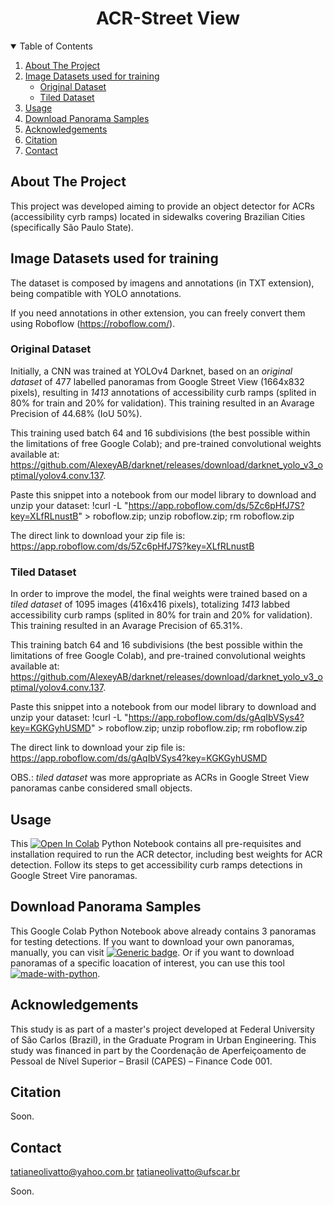 <h1 align="center">ACR-Street View</h1>

<!-- TABLE OF CONTENTS -->
<details open="open">
  <summary>Table of Contents</summary>
  <ol>
    <li><a href="#about-the-project">About The Project</a></li>
    <li>
      <a href="#Image-Datasets-used-for-training">Image Datasets used for training</a>
      <ul>
        <li><a href="#Original-Dataset">Original Dataset</a></li>
        <li><a href="#Tiled-Dataset">Tiled Dataset</a></li>
      </ul>
    </li>
    <li>
      <a href="#usage">Usage</a>
    </li>
    <li><a href="#Download Panorama Samples">Download Panorama Samples</a></li>
    <li><a href="#acknowledgements">Acknowledgements</a></li>
    <li><a href="#Citation">Citation</a></li>
    <li><a href="#contact">Contact</a></li>
  </ol>
</details>

<!-- ABOUT THE PROJECT -->
## About The Project

This project was developed aiming to provide an object detector for ACRs (accessibility cyrb ramps) located in sidewalks covering Brazilian Cities (specifically São Paulo State).

## Image Datasets used for training

The dataset is composed by imagens and annotations (in TXT extension), being compatible with YOLO annotations.

If you need annotations in other extension, you can freely convert them using Roboflow (https://roboflow.com/).

### Original Dataset

Initially, a CNN was trained at YOLOv4 Darknet, based on an *original dataset* of 477 labelled panoramas from Google Street View (1664x832 pixels), resulting in *1413* annotations of accessibility curb ramps (splited in 80% for train and 20% for validation). This training resulted in an Avarage Precision of 44.68% (IoU 50%).

This training used batch 64 and 16 subdivisions (the best possible within the limitations of free Google Colab); and pre-trained convolutional weights available at: https://github.com/AlexeyAB/darknet/releases/download/darknet_yolo_v3_optimal/yolov4.conv.137.

Paste this snippet into a notebook from our model library to download and unzip your dataset:
!curl -L "https://app.roboflow.com/ds/5Zc6pHfJ7S?key=XLfRLnustB" > roboflow.zip; unzip roboflow.zip; rm roboflow.zip

The direct link to download your zip file is:
https://app.roboflow.com/ds/5Zc6pHfJ7S?key=XLfRLnustB

### Tiled Dataset

In order to improve the model, the final weights were trained based on a *tiled dataset* of 1095 images (416x416 pixels), totalizing *1413* labbed accessibility curb ramps (splited in 80% for train and 20% for validation). This training resulted in an Avarage Precision of 65.31%.

This training batch 64 and 16 subdivisions (the best possible within the limitations of free Google Colab), and pre-trained convolutional weights available at: https://github.com/AlexeyAB/darknet/releases/download/darknet_yolo_v3_optimal/yolov4.conv.137.

Paste this snippet into a notebook from our model library to download and unzip your dataset:
!curl -L "https://app.roboflow.com/ds/gAqIbVSys4?key=KGKGyhUSMD" > roboflow.zip; unzip roboflow.zip; rm roboflow.zip

The direct link to download your zip file is:
https://app.roboflow.com/ds/gAqIbVSys4?key=KGKGyhUSMD

OBS.: *tiled dataset* was more appropriate as ACRs in Google Street View panoramas canbe considered small objects.

<!-- USAGE -->
## Usage

This [![Open In Colab](https://colab.research.google.com/assets/colab-badge.svg)](https://colab.research.google.com/drive/1dR1dR0sl7MG6M-kXXT90JChwJQnYci32?usp=sharing) Python Notebook contains all pre-requisites and installation required to run the ACR detector, including best weights for ACR detection. Follow its steps to get accessibility curb ramps detections in Google Street Vire panoramas.

<!-- PANORAMA SAMPLES -->
## Download Panorama Samples

This Google Colab Python Notebook above already contains 3 panoramas for testing detections.
If you want to download your own panoramas, manually, you can visit [![Generic badge](https://img.shields.io/badge/GoogleMaps-StreetView-<COLOR>.svg)](https://www.google.com.br/maps).
Or if you want to download panoramas of a specific loacation of interest, you can use this tool [![made-with-python](https://img.shields.io/badge/Made%20with-Python-1f425f.svg)](https://github.com/robolyst/streetview).

<!-- Acknowledgements -->
## Acknowledgements

This study is as part of a master's project developed at Federal University of São Carlos (Brazil), in the Graduate Program in Urban Engineering. 
This study was financed in part by the Coordenação de Aperfeiçoamento de Pessoal de Nível Superior – Brasil (CAPES) – Finance Code 001.

<!-- Citation -->
## Citation

Soon.

<!-- Contact -->
## Contact

tatianeolivatto@yahoo.com.br
tatianeolivatto@ufscar.br

Soon.
